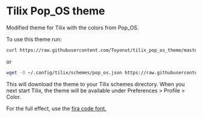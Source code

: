 # Tilix Pop_OS theme

Modified theme for Tilix with the colors from Pop_OS.

To use this theme run:

``` bash
curl https://raw.githubusercontent.com/Toyonut/tilix_pop_os_theme/master/pop_os.json >> ~/.config/tilix/schemes/pop_os.json
```

or

``` bash
wget -O ~/.config/tilix/schemes/pop_os.json https://raw.githubusercontent.com/Toyonut/tilix_pop_os_theme/master/pop_os.json
```

This will download the theme to your Tilix schemes directory.
When you next start Tilix, the theme will be available under Preferences > Profile > Color.

For the full effect, use the [fira code font.](https://github.com/tonsky/FiraCode)
